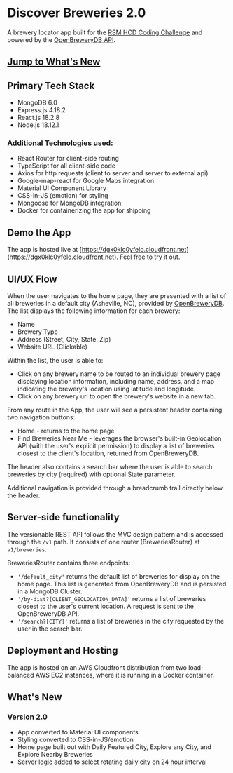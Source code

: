 # Discover Breweries 2.0

A brewery locator app built for the [RSM HCD Coding Challenge](<https://rsm-hcd-coding-challenge.s3.amazonaws.com/requirements/RSM+HCD+Coding+Challenge+Instructions+(1).pdf>) and powered by the [OpenBreweryDB API](https://www.openbrewerydb.org/documentation).

## [Jump to What's New](#whats-new)

## Primary Tech Stack

- MongoDB 6.0
- Express.js 4.18.2
- React.js 18.2.8
- Node.js 18.12.1

### Additional Technologies used:

- React Router for client-side routing
- TypeScript for all client-side code
- Axios for http requests (client to server and server to external api)
- Google-map-react for Google Maps integration
- Material UI Component Library
- CSS-in-JS (emotion) for styling
- Mongoose for MongoDB integration
- Docker for containerizing the app for shipping

## Demo the App

The app is hosted live at [https://dgx0klc0yfelo.cloudfront.net](https://dgx0klc0yfelo.cloudfront.net). Feel free to try it out.

## UI/UX Flow

When the user navigates to the home page, they are presented with a list of all breweries in a default city (Asheville, NC), provided by [OpenBreweryDB](https://www.openbrewerydb.org/documentation). The list displays the following information for each brewery:

- Name
- Brewery Type
- Address (Street, City, State, Zip)
- Website URL (Clickable)

Within the list, the user is able to:

- Click on any brewery name to be routed to an individual brewery page displaying location information, including name, address, and a map indicating the brewery's location using latitude and longitude.
- Click on any brewery url to open the brewery's website in a new tab.

From any route in the App, the user will see a persistent header containing two navigation buttons:

- Home - returns to the home page
- Find Breweries Near Me - leverages the browser's built-in Geolocation API (with the user's explicit permission) to display a list of breweries closest to the client's location, returned from OpenBreweryDB.

The header also contains a search bar where the user is able to search breweries by city (required) with optional State parameter.

Additional navigation is provided through a breadcrumb trail directly below the header.

## Server-side functionality

The versionable REST API follows the MVC design pattern and is accessed through the `/v1` path. It consists of one router (BreweriesRouter) at `v1/breweries`.

BreweriesRouter contains three endpoints:

- `'/default_city'` returns the default list of breweries for display on the home page. This list is generated from OpenBreweryDB and is persisted in a MongoDB Cluster.
- `'/by-dist?[CLIENT_GEOLOCATION_DATA]'` returns a list of breweries closest to the user's current location. A request is sent to the OpenBreweryDB API.
- `'/search?[CITY]'` returns a list of breweries in the city requested by the user in the search bar.

## Deployment and Hosting

The app is hosted on an AWS Cloudfront distribution from two load-balanced AWS EC2 instances, where it is running in a Docker container.

## What's New

### Version 2.0

- App converted to Material UI components
- Styling converted to CSS-in-JS/emotion
- Home page built out with Daily Featured City, Explore any City, and Explore Nearby Breweries
- Server logic added to select rotating daily city on 24 hour interval

[def]: #whats-new
